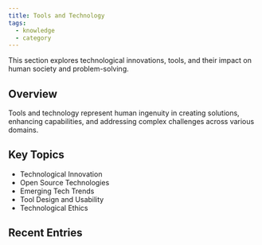 ```yaml
---
title: Tools and Technology
tags:
  - knowledge
  - category
---
```


This section explores technological innovations, tools, and their impact on human society and problem-solving.

## Overview

Tools and technology represent human ingenuity in creating solutions, enhancing capabilities, and addressing complex challenges across various domains.

## Key Topics

- Technological Innovation
- Open Source Technologies
- Emerging Tech Trends
- Tool Design and Usability
- Technological Ethics

## Recent Entries
<!-- Dynamically populated by Quartz -->
